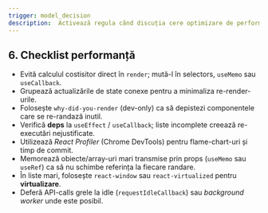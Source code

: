 ```yaml
---
trigger: model_decision
description:  Activează regula când discuția cere optimizare de performanță, semnalează   rerender-uri excesive sau lentoare React; oferă checklist pentru a reduce   calcule costisitoare și re-render-uri.
---
```


## 6. Checklist performanță

- Evită calculul costisitor direct în `render`; mută-l în selectors, `useMemo`
  sau `useCallback`.
- Grupează actualizările de state conexe pentru a minimaliza re-render-urile.
- Folosește `why-did-you-render` (dev-only) ca să depistezi componentele care
  se re-randază inutil.
- Verifică **deps** la `useEffect` / `useCallback`; liste incomplete creează
  re-executări nejustificate.
- Utilizează *React Profiler* (Chrome DevTools) pentru flame-chart-uri și timp
  de commit.
- Memorează obiecte/array-uri mari transmise prin props (`useMemo` sau
  `useRef`) ca să nu schimbe referința la fiecare randare.
- În liste mari, folosește `react-window` sau `react-virtualized` pentru
  **virtualizare**.
- Deferă API-calls grele la idle (`requestIdleCallback`) sau *background
  worker* unde este posibil.